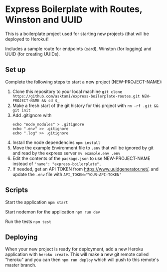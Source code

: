 # Express Boilerplate with Routes, Winston and UUID

This is a boilerplate project used for starting new projects (that will be deployed to Heroku)!

Includes a sample route for endpoints (card), Winston (for logging) and UUID (for creating UUIDs).

## Set up

Complete the following steps to start a new project (NEW-PROJECT-NAME):

1. Clone this repository to your local machine `git clone https://github.com/asktami/express-boilerplate-routes.git NEW-PROJECT-NAME && cd $_`
2. Make a fresh start of the git history for this project with `rm -rf .git && git init`
3. Add .gitignore with
   ```
   echo "node_modules" > .gitignore
   echo ".env" >> .gitignore
   echo ".log" >> .gitignore
   ```
4. Install the node dependencies `npm install`
5. Move the example Environment file to `.env` that will be ignored by git and read by the express server `mv example.env .env`
6. Edit the contents of the `package.json` to use NEW-PROJECT-NAME instead of `"name": "express-boilerplate",`
7. If needed, get an API TOKEN from https://www.uuidgenerator.net/, and update the `.env` file with `API_TOKEN="YOUR-API-TOKEN"`

## Scripts

Start the application `npm start`

Start nodemon for the application `npm run dev`

Run the tests `npm test`

## Deploying

When your new project is ready for deployment, add a new Heroku application with `heroku create`. This will make a new git remote called "heroku" and you can then `npm run deploy` which will push to this remote's master branch.
